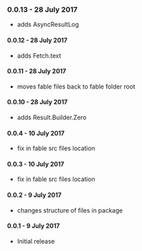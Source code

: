 ### 0.0.13 - 28 July 2017
* adds AsyncResultLog

#### 0.0.12 - 28 July 2017
* adds Fetch.text

#### 0.0.11 - 28 July 2017
* moves fable files back to fable folder root

#### 0.0.10 - 28 July 2017
* adds Result.Builder.Zero

#### 0.0.4 - 10 July 2017
* fix in fable src files location

#### 0.0.3 - 10 July 2017
* fix in fable src files location

#### 0.0.2 - 9 July 2017
* changes structure of files in package

#### 0.0.1 - 9 July 2017
* Initial release
